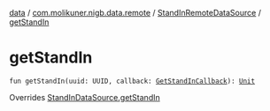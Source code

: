 [data](../../index.md) / [com.molikuner.nigb.data.remote](../index.md) / [StandInRemoteDataSource](index.md) / [getStandIn](./get-stand-in.md)

# getStandIn

`fun getStandIn(uuid: UUID, callback: `[`GetStandInCallback`](../../com.molikuner.nigb.data.source/-stand-in-data-source/-get-stand-in-callback.md)`): `[`Unit`](https://kotlinlang.org/api/latest/jvm/stdlib/kotlin/-unit/index.html)

Overrides [StandInDataSource.getStandIn](../../com.molikuner.nigb.data.source/-stand-in-data-source/get-stand-in.md)

